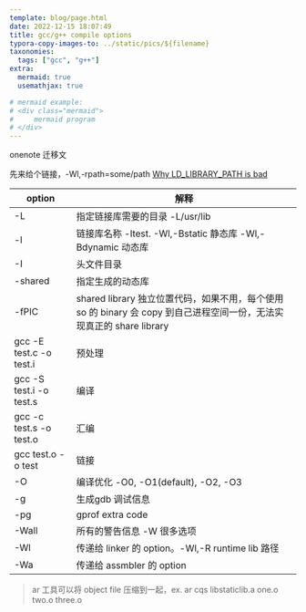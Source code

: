 ```yaml
---
template: blog/page.html
date: 2022-12-15 18:07:49
title: gcc/g++ compile options
typora-copy-images-to: ../static/pics/${filename}
taxonomies:
  tags: ["gcc", "g++"]
extra:
  mermaid: true
  usemathjax: true

# mermaid example: 
# <div class="mermaid">
#     mermaid program
# </div>
---
```


onenote 迁移文

先来给个链接，-Wl,-rpath=some/path
[Why LD_LIBRARY_PATH is bad](http://xahlee.info/UnixResource_dir/_/ldpath.html)



| option                  | 解释                                                         |
| ----------------------- | ------------------------------------------------------------ |
| -L                      | 指定链接库需要的目录 -L/usr/lib                              |
| -l                      | 链接库名称 -ltest.    -Wl,-Bstatic 静态库 -Wl,-Bdynamic 动态库 |
| -I                      | 头文件目录                                                   |
| -shared                 | 指定生成的动态库                                             |
| -fPIC                   | shared library 独立位置代码，如果不用，每个使用 so 的 binary 会 copy 到自己进程空间一份，无法实现真正的 share library |
| gcc -E test.c -o test.i | 预处理                                                       |
| gcc -S test.i -o test.s | 编译                                                         |
| gcc -c test.s -o test.o | 汇编                                                         |
| gcc test.o -o test      | 链接                                                         |
| -O                      | 编译优化 -O0, -O1(default), -O2, -O3                         |
| -g                      | 生成gdb 调试信息                                             |
| -pg                     | gprof extra code                                             |
| -Wall                   | 所有的警告信息 -W 很多选项                                   |
| -Wl                     | 传递给 linker 的 option。-Wl,-R runtime lib 路径             |
| -Wa                     | 传递给 assmbler 的 option                                    |



> ar 工具可以将 object file 压缩到一起，ex. ar cqs libstaticlib.a one.o two.o three.o
